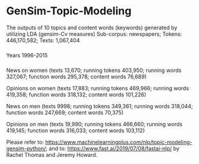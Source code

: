# GenSim-Topic-Modeling

The outputs of 10 topics and content words (keywords) generated by utilizing LDA (gensim-Cv measures) 
Sub-corpus: newspapers; Tokens: 446,170,582; Texts: 1,067,404
###
Years 1996-2015
###
News on women (texts 13,670; running tokens 403,950; running words 327,067; function words 295,378; content words 76,689)

Opinions on women (texts 17,883; running tokens 469,966; running words 419,358; function words 318,132; content words 101,226) 

News on men (texts 9998; running tokens 349,361; running words 318,044; function words 247,669; content words 70,375) 

Opinions on men (texts 19,990; running tokens 466,660; running words 419,145; function words 316,033; content words 103,112)

Please refer to: https://www.machinelearningplus.com/nlp/topic-modeling-gensim-python/; and to: https://www.fast.ai/2019/07/08/fastai-nlp/ by Rachel Thomas and Jeremy Howard.
